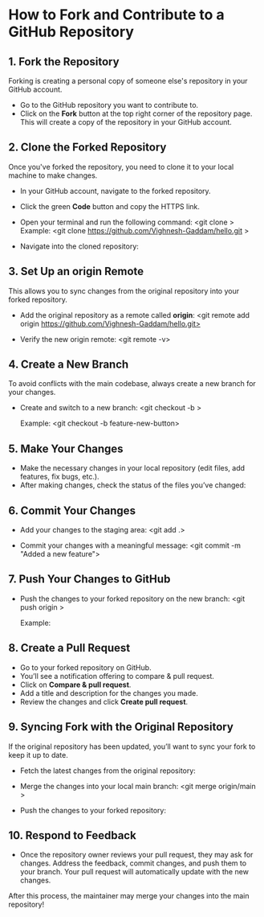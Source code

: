 # How to Fork and Contribute to a GitHub Repository

## 1. Fork the Repository
Forking is creating a personal copy of someone else's repository in your GitHub account.
- Go to the GitHub repository you want to contribute to.
- Click on the **Fork** button at the top right corner of the repository page. This will create a copy of the repository in your GitHub account.

## 2. Clone the Forked Repository
Once you've forked the repository, you need to clone it to your local machine to make changes.
- In your GitHub account, navigate to the forked repository.
- Click the green **Code** button and copy the HTTPS link.
- Open your terminal and run the following command:
  <git clone <URL> >
  Example:
  <git clone https://github.com/Vighnesh-Gaddam/hello.git >
  
- Navigate into the cloned repository:
  <cd repository-name >
  

## 3. Set Up an origin Remote
This allows you to sync changes from the original repository into your forked repository.
- Add the original repository as a remote called **origin**:
  <git remote add origin https://github.com/Vighnesh-Gaddam/hello.git>
  
- Verify the new origin remote:
  <git remote -v>
  
## 4. Create a New Branch
To avoid conflicts with the main codebase, always create a new branch for your changes.
- Create and switch to a new branch:
  <git checkout -b <new-branch-name>>

  Example:
  <git checkout -b feature-new-button>
  

## 5. Make Your Changes
- Make the necessary changes in your local repository (edit files, add features, fix bugs, etc.).
- After making changes, check the status of the files you’ve changed:
  <git status>
  

## 6. Commit Your Changes
- Add your changes to the staging area:
  <git add .>
  
- Commit your changes with a meaningful message:
  <git commit -m "Added a new feature">
  

## 7. Push Your Changes to GitHub
- Push the changes to your forked repository on the new branch:
  <git push origin <new-branch-name> >
  
  Example:
  <git push origin feature-new-button>
  

## 8. Create a Pull Request
- Go to your forked repository on GitHub.
- You’ll see a notification offering to compare & pull request.
- Click on **Compare & pull request**.
- Add a title and description for the changes you made.
- Review the changes and click **Create pull request**.

## 9. Syncing Fork with the Original Repository 
If the original repository has been updated, you’ll want to sync your fork to keep it up to date.
- Fetch the latest changes from the original repository:
  <git fetch origin>

- Merge the changes into your local main branch:
  <git checkout main >
  <git merge origin/main >
- Push the changes to your forked repository:
  <git push origin main >

## 10. Respond to Feedback
- Once the repository owner reviews your pull request, they may ask for changes. Address the feedback, commit changes, and push them to your branch. Your pull request will automatically update with the new changes.

After this process, the maintainer may merge your changes into the main repository!